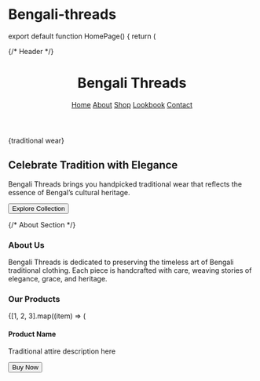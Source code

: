 # Bengali-threads
export default function HomePage() { return ( <div className="min-h-screen bg-beige-100 text-brown-900 font-serif"> {/* Header */} <header className="p-6 shadow-md bg-white flex justify-between items-center"> <h1 className="text-3xl font-bold">Bengali Threads</h1> <nav className="space-x-4"> <a href="#home" className="hover:underline">Home</a> <a href="#about" className="hover:underline">About</a> <a href="#shop" className="hover:underline">Shop</a> <a href="#lookbook" className="hover:underline">Lookbook</a> <a href="#contact" className="hover:underline">Contact</a> </nav> </header>

{traditional wear}
  <section id="home" className="p-10 text-center bg-beige-200">
    <h2 className="text-4xl font-bold mb-4">Celebrate Tradition with Elegance</h2>
    <p className="mb-6 max-w-xl mx-auto">
      Bengali Threads brings you handpicked traditional wear that reflects the essence of Bengal’s cultural heritage.
    </p>
    <Button className="bg-brown-800 text-white">Explore Collection</Button>
  </section>

  {/* About Section */}
  <section id="about" className="p-10 bg-white">
    <h3 className="text-2xl font-bold mb-4">About Us</h3>
    <p className="max-w-2xl">
      Bengali Threads is dedicated to preserving the timeless art of Bengali traditional clothing. Each piece is handcrafted with care, weaving stories of elegance, grace, and heritage.
    </p>
  </section>


  <section id="shop" className="p-10 bg-beige-100">
    <h3 className="text-2xl font-bold mb-6">Our Products</h3>
    <div className="grid grid-cols-1 sm:grid-cols-2 md:grid-cols-3 gap-6">
      {[1, 2, 3].map((item) => (
        <Card key={item} className="bg-white shadow-md">
          <CardContent className="p-4">
            <div className="h-48 bg-beige-300 mb-4"></div>
            <h4 className="font-semibold">Product Name</h4>
            <p className="text-sm">Traditional attire description here</p>
            <Button className="mt-2 bg-brown-800 text-white">Buy Now</Button>
          </CardContent>


